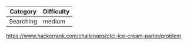 | Category  | Difficulty |
| --------- | ---------- |
| Searching | medium     |

https://www.hackerrank.com/challenges/ctci-ice-cream-parlor/problem

